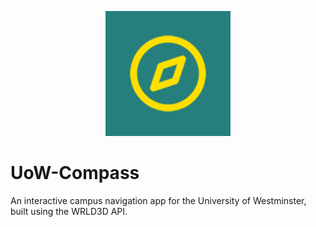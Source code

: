 <p align="center">
  <img src="./assets/logo.png" alt="Logo" width="200"/>
</p>

# UoW-Compass

An interactive campus navigation app for the University of Westminster, built using the WRLD3D API.
